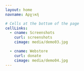 ```yaml
---
layout: home
navname: Αρχική

# Cells at the bottom of the page
cellLinks:
  - cname: Screenshots
    curl: screenshots
    cimage: media/demo03.jpg

  - cname: Webstore
    curl: donate
    cimage: media/demo04.jpg
---
```

